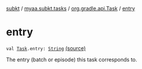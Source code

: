 [subkt](../../index.md) / [myaa.subkt.tasks](../index.md) / [org.gradle.api.Task](index.md) / [entry](./entry.md)

# entry

`val `[`Task`](https://docs.gradle.org/current/javadoc/org/gradle/api/Task.html)`.entry: `[`String`](https://kotlinlang.org/api/latest/jvm/stdlib/kotlin/-string/index.html) [(source)](https://github.com/Myaamori/SubKt/blob/0.1.7/src/main/kotlin/myaa/subkt/tasks/tasks.kt#L379)

The entry (batch or episode) this task corresponds to.

